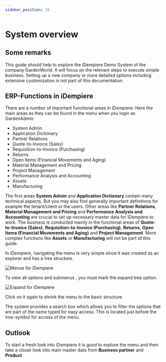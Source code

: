 ```yaml
---
sidebar_position: 15
---
```



# System overview

## Some remarks
This guide should help to explore the iDempiere Demo System of the company GardenWorld.
It will focus on the relevant steps to execute simple business. 
Setting up a new company or more detailed options including extensive customization is not 
part of this documentation.

## ERP-Functions in iDempiere
There are a number of important functional areas in iDempiere. Here the main areas 
as they can be found in the menu when you login as GardenAdmin:
- System Admin
- Application Dictionary
- Partner Relations
- Quote-to-Invoice (Sales)
- Requisition-to-Invoice (Purchasing)
- Returns
- Open Items (Financial Movements and Aging)
- Material Management and Pricing
- Project Management
- Performance Analysis and Accounting
- Assets
- Manufacturing 

The first areas **System Admin** and **Application Dictionary** contain many technical aspects.
But you may also find generally important definitions for example the tenant/client or the users. 
Other areas like **Partner Relations**, **Material Management and Pricing** and **Performance Analysis and Accounting**
are crucial to set up necessary master data for iDempiere to work. 
The business is conducted mainly in the functional areas of **Quote-to-Invoice (Sales)**, 
**Requisition-to-Invoice (Purchasing)**, **Returns**, **Open Items (Financial Movements and Aging)** and **Project Management**.
More complex functions like **Assets** or **Manufacturing** will not be part of this guide.

In iDempiere, navigating the menu is very simple since it was created as an explorer and has a tree structure.

![Menue for iDempiere](./PNGs/Menue.png)

To view all options and submenus , you must mark the expand tree option.

![Expand for iDempiere](./PNGs/Expand.png) 

Click on it again to shrink the menu to the basic structure.

The system provides a search box which allows you to filter the options that are part of
the name typed for easy access. This is located just before the tree-symbol for access of the menu.

## Outlook

To start a fresh look into iDempiere it is good to explore the menu and then 
take a closer look into main master data from **Business partner** and **Product**
